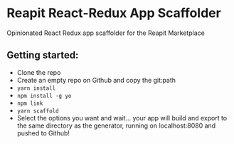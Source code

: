 # Reapit React-Redux App Scaffolder

Opinionated React Redux app scaffolder for the Reapit Marketplace

## Getting started:

- Clone the repo
- Create an empty repo on Github and copy the git:path
- `yarn install`
- `npm install -g yo`
- `npm link`
- `yarn scaffold`
- Select the options you want and wait... your app will build and export to the same directory as the generator, running on localhost:8080 and pushed to Github!

